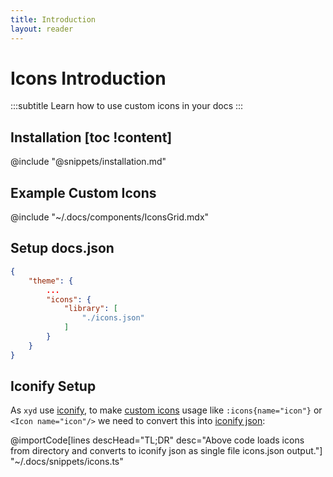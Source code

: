 ```yaml
---
title: Introduction
layout: reader
---
```


# Icons Introduction

:::subtitle
Learn how to use custom icons in your docs
:::

## Installation [toc !content]
@include "@snippets/installation.md"

## Example Custom Icons
@include "~/.docs/components/IconsGrid.mdx"

## Setup docs.json
```json docs.json
{
    "theme": {
        ...
        "icons": {
            "library": [
                "./icons.json"
            ]
        }
    }
}
```

## Iconify Setup
As `xyd` use [iconify](https://iconify.design), to make [custom icons](https://docs.xyd.dev/docs/guides/icons) usage like `:icons{name="icon"}` or `<Icon name="icon"/>` we need to convert this into [iconify json](https://iconify.design/docs/types/iconify-json.html):


@importCode[lines descHead="TL;DR" desc="Above code loads icons from directory and converts to iconify json as single file icons.json output."] "~/.docs/snippets/icons.ts"
